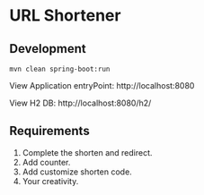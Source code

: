 # URL Shortener

## Development

`mvn clean spring-boot:run`

View Application entryPoint: http://localhost:8080

View H2 DB: http://localhost:8080/h2/


## Requirements

1. Complete the shorten and redirect.
2. Add counter.
3. Add customize shorten code.
4. Your creativity.

